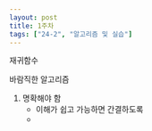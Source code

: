 ```yaml
---
layout: post
title: 1주차
tags: ["24-2", "알고리즘 및 실습"]
---
```


재귀함수





바람직한 알고리즘

1. 명확해야 함
   - 이해가 쉽고 가능하면 간결하도록
   - 